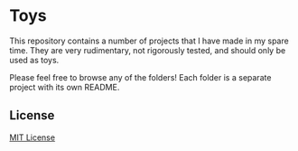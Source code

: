# Toys

This repository contains a number of projects that I have made in my spare time. They are very rudimentary, not rigorously tested, and should only be used as toys.

Please feel free to browse any of the folders! Each folder is a separate project with its own README.

## License

[MIT License](./LICENSE)

